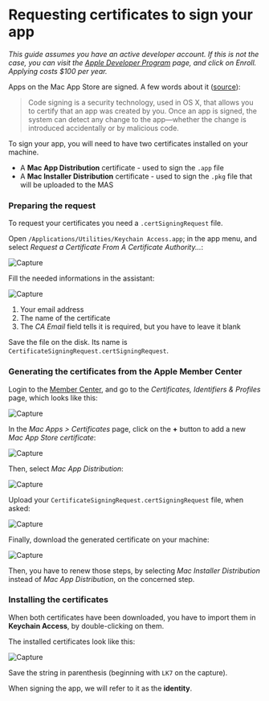 # Requesting certificates to sign your app

*This guide assumes you have an active developer account. If this is not the case, you can visit the [Apple Developer Program](https://developer.apple.com/programs/) page, and click on Enroll. Applying costs $100 per year.*

Apps on the Mac App Store are signed. A few words about it ([source](https://developer.apple.com/library/mac/documentation/Security/Conceptual/CodeSigningGuide/Introduction/Introduction.html)):

> Code signing is a security technology, used in OS X, that allows you to certify that an app was created by you.
> Once an app is signed, the system can detect any change to the app—whether the change is introduced accidentally or by malicious code.

To sign your app, you will need to have two certificates installed on your machine.

* A **Mac App Distribution** certificate - used to sign the `.app` file
* A **Mac Installer Distribution** certificate - used to sign the `.pkg` file that will be uploaded to the MAS

### Preparing the request

To request your certificates you need a `.certSigningRequest` file.

Open `/Applications/Utilities/Keychain Access.app`; in the app menu, and select *Request a Certificate From A Certificate Authority...*:

![Capture](screenshots/keychain_request_menu.jpg)

Fill the needed informations in the assistant:

![Capture](screenshots/keychain_request_assistant.jpg)

1. Your email address
2. The name of the certificate
3. The *CA Email* field tells it is required, but you have to leave it blank

Save the file on the disk. Its name is `CertificateSigningRequest.certSigningRequest`.

### Generating the certificates from the Apple Member Center

Login to the [Member Center](https://developer.apple.com/membercenter), and go to the *Certificates, Identifiers & Profiles* page, which looks like this:

![Capture](screenshots/certificates_splashscreen.jpg)

In the *Mac Apps > Certificates* page, click on the **+** button to add a new *Mac App Store certificate*:

![Capture](screenshots/certificate_type.jpg)

Then, select *Mac App Distribution*:

![Capture](screenshots/certificate_generate.jpg)

Upload your `CertificateSigningRequest.certSigningRequest` file, when asked:

![Capture](screenshots/import_csr.jpg)

Finally, download the generated certificate on your machine:

![Capture](screenshots/certificate_ready.jpg)

Then, you have to renew those steps, by selecting *Mac Installer Distribution* instead of *Mac App Distribution*, on the concerned step.

### Installing the certificates

When both certificates have been downloaded, you have to import them in **Keychain Access**, by double-clicking on them.

The installed certificates look like this:

![Capture](screenshots/installed_certificates.jpg)

Save the string in parenthesis (beginning with `LK7` on the capture).

When signing the app, we will refer to it as the **identity**.
